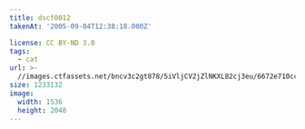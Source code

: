 ```yaml
---
title: dscf0012
takenAt: '2005-09-04T12:38:18.000Z'

license: CC BY-ND 3.0
tags:
  - cat
url: >-
  //images.ctfassets.net/bncv3c2gt878/5iVljCV2jZlNKXL82cj3eu/6672e710ccbd37424246de62377abfd0/dscf0012_4559760913_o
size: 1233132
image:
  width: 1536
  height: 2048
---
```

